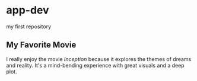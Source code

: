 # app-dev
my first repository 
## My Favorite Movie
I really enjoy the movie *Inception* because it explores the themes of dreams and reality. It's a mind-bending experience with great visuals and a deep plot.
